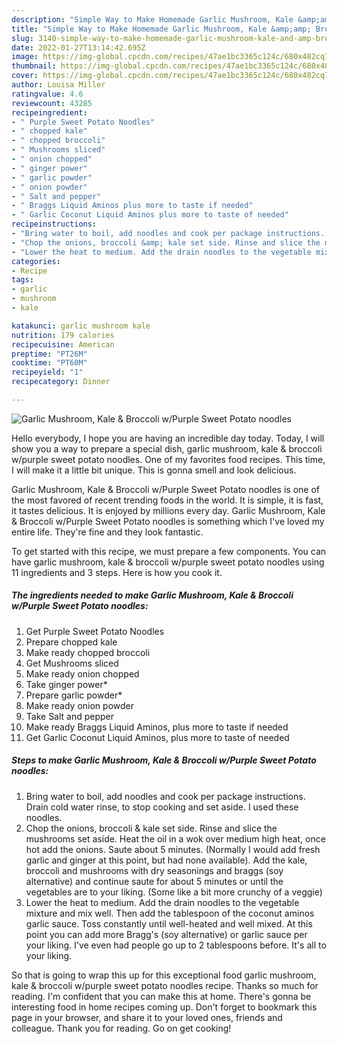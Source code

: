 ```yaml
---
description: "Simple Way to Make Homemade Garlic Mushroom, Kale &amp;amp; Broccoli w/Purple Sweet Potato noodles"
title: "Simple Way to Make Homemade Garlic Mushroom, Kale &amp;amp; Broccoli w/Purple Sweet Potato noodles"
slug: 3140-simple-way-to-make-homemade-garlic-mushroom-kale-and-amp-broccoli-w-purple-sweet-potato-noodles
date: 2022-01-27T13:14:42.695Z
image: https://img-global.cpcdn.com/recipes/47ae1bc3365c124c/680x482cq70/garlic-mushroom-kale-broccoli-wpurple-sweet-potato-noodles-recipe-main-photo.jpg
thumbnail: https://img-global.cpcdn.com/recipes/47ae1bc3365c124c/680x482cq70/garlic-mushroom-kale-broccoli-wpurple-sweet-potato-noodles-recipe-main-photo.jpg
cover: https://img-global.cpcdn.com/recipes/47ae1bc3365c124c/680x482cq70/garlic-mushroom-kale-broccoli-wpurple-sweet-potato-noodles-recipe-main-photo.jpg
author: Louisa Miller
ratingvalue: 4.6
reviewcount: 43285
recipeingredient:
- " Purple Sweet Potato Noodles"
- " chopped kale"
- " chopped broccoli"
- " Mushrooms sliced"
- " onion chopped"
- " ginger power"
- " garlic powder"
- " onion powder"
- " Salt and pepper"
- " Braggs Liquid Aminos plus more to taste if needed"
- " Garlic Coconut Liquid Aminos plus more to taste of needed"
recipeinstructions:
- "Bring water to boil, add noodles and cook per package instructions. Drain cold water rinse, to stop cooking and set aside. I used these noodles."
- "Chop the onions, broccoli &amp; kale set side. Rinse and slice the mushrooms set aside. Heat the oil in a wok over medium high heat, once hot add the onions. Saute about 5 minutes. (Normally I would add fresh garlic and ginger at this point, but had none available). Add the kale, broccoli and mushrooms with dry seasonings and braggs (soy alternative) and continue saute for about 5 minutes or until the vegetables are to your liking. (Some like a bit more crunchy of a veggie)"
- "Lower the heat to medium. Add the drain noodles to the vegetable mixture and mix well. Then add the tablespoon of the coconut aminos garlic sauce. Toss constantly until well-heated and well mixed. At this point you can add more Bragg&#39;s (soy alternative) or garlic sauce per your liking. I&#39;ve even had people go up to 2 tablespoons before. It&#39;s all to your liking."
categories:
- Recipe
tags:
- garlic
- mushroom
- kale

katakunci: garlic mushroom kale 
nutrition: 179 calories
recipecuisine: American
preptime: "PT26M"
cooktime: "PT60M"
recipeyield: "1"
recipecategory: Dinner

---
```



![Garlic Mushroom, Kale &amp; Broccoli w/Purple Sweet Potato noodles](https://img-global.cpcdn.com/recipes/47ae1bc3365c124c/680x482cq70/garlic-mushroom-kale-broccoli-wpurple-sweet-potato-noodles-recipe-main-photo.jpg)

Hello everybody, I hope you are having an incredible day today. Today, I will show you a way to prepare a special dish, garlic mushroom, kale &amp; broccoli w/purple sweet potato noodles. One of my favorites food recipes. This time, I will make it a little bit unique. This is gonna smell and look delicious.

Garlic Mushroom, Kale &amp; Broccoli w/Purple Sweet Potato noodles is one of the most favored of recent trending foods in the world. It is simple, it is fast, it tastes delicious. It is enjoyed by millions every day. Garlic Mushroom, Kale &amp; Broccoli w/Purple Sweet Potato noodles is something which I've loved my entire life. They're fine and they look fantastic.




To get started with this recipe, we must prepare a few components. You can have garlic mushroom, kale &amp; broccoli w/purple sweet potato noodles using 11 ingredients and 3 steps. Here is how you cook it.

<!--inarticleads1-->

##### The ingredients needed to make Garlic Mushroom, Kale &amp; Broccoli w/Purple Sweet Potato noodles:

1. Get  Purple Sweet Potato Noodles
1. Prepare  chopped kale
1. Make ready  chopped broccoli
1. Get  Mushrooms sliced
1. Make ready  onion chopped
1. Take  ginger power*
1. Prepare  garlic powder*
1. Make ready  onion powder
1. Take  Salt and pepper
1. Make ready  Braggs Liquid Aminos, plus more to taste if needed
1. Get  Garlic Coconut Liquid Aminos, plus more to taste of needed




<!--inarticleads2-->

##### Steps to make Garlic Mushroom, Kale &amp; Broccoli w/Purple Sweet Potato noodles:

1. Bring water to boil, add noodles and cook per package instructions. Drain cold water rinse, to stop cooking and set aside. I used these noodles.
1. Chop the onions, broccoli &amp; kale set side. Rinse and slice the mushrooms set aside. Heat the oil in a wok over medium high heat, once hot add the onions. Saute about 5 minutes. (Normally I would add fresh garlic and ginger at this point, but had none available). Add the kale, broccoli and mushrooms with dry seasonings and braggs (soy alternative) and continue saute for about 5 minutes or until the vegetables are to your liking. (Some like a bit more crunchy of a veggie)
1. Lower the heat to medium. Add the drain noodles to the vegetable mixture and mix well. Then add the tablespoon of the coconut aminos garlic sauce. Toss constantly until well-heated and well mixed. At this point you can add more Bragg&#39;s (soy alternative) or garlic sauce per your liking. I&#39;ve even had people go up to 2 tablespoons before. It&#39;s all to your liking.




So that is going to wrap this up for this exceptional food garlic mushroom, kale &amp; broccoli w/purple sweet potato noodles recipe. Thanks so much for reading. I'm confident that you can make this at home. There's gonna be interesting food in home recipes coming up. Don't forget to bookmark this page in your browser, and share it to your loved ones, friends and colleague. Thank you for reading. Go on get cooking!
